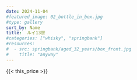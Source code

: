 ```yaml
---
date: 2024-11-04
#featured_image: 02_bottle_in_box.jpg
#type: gallery
sort_by: Name
title:  ルイ13世
#categories: ["whisky", "springbank"]
#resources:
#  - src: springbank/aged_32_years/box_front.jpg
#    title: "anyway"
---
```

{{< this_price >}}
